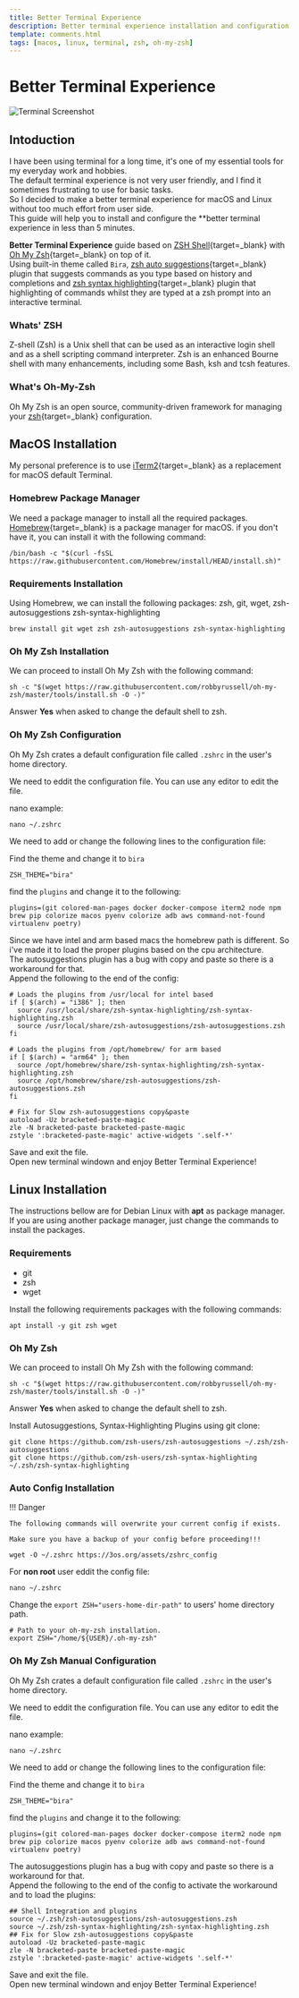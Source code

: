 ```yaml
---
title: Better Terminal Experience
description: Better terminal experience installation and configuration guide, for macOS and Linux. Based on zsh, oh-my-zsh with auto suggestions and syntax highlighting.
template: comments.html
tags: [macos, linux, terminal, zsh, oh-my-zsh]
---
```


# Better Terminal Experience

![Terminal Screenshot][terminal-screenshot-image]

## Intoduction

I have been using terminal for a long time, it's one of my essential tools for my everyday work and hobbies.  
The default terminal experience is not very user friendly, and I find it sometimes frustrating to use for basic tasks.  
So I decided to make a better terminal experience for macOS and Linux without too much effort from user side.  
This guide will help you to install and configure the \*\*better terminal experience in less than 5 minutes.

**Better Terminal Experience** guide based on [ZSH Shell][zsh-url]{target=\_blank} with [Oh My Zsh][ohmyz.sh-url]{target=\_blank} on top of it.  
Using built-in theme called `Bira`, [zsh auto suggestions][zsh-autosuggestions-url]{target=\_blank} plugin that suggests commands as you type based on history and completions and [zsh syntax highlighting][zsh-syntax-highlighting-url]{target=\_blank} plugin that highlighting of commands whilst they are typed at a zsh prompt into an interactive terminal.

### Whats' ZSH

Z-shell (Zsh) is a Unix shell that can be used as an interactive login shell and as a shell scripting command interpreter. Zsh is an enhanced Bourne shell with many enhancements, including some Bash, ksh and tcsh features.

### What's Oh-My-Zsh

Oh My Zsh is an open source, community-driven framework for managing your [zsh][zsh-url]{target=\_blank} configuration.

## MacOS Installation

My personal preference is to use [iTerm2][iterm2-url]{target=\_blank} as a replacement for macOS default Terminal.

### Homebrew Package Manager

We need a package manager to install all the required packages. [Homebrew](https://brew.sh/){target=\_blank} is a package manager for macOS. if you don't have it, you can install it with the following command:

```shell
/bin/bash -c "$(curl -fsSL https://raw.githubusercontent.com/Homebrew/install/HEAD/install.sh)"
```

### Requirements Installation

Using Homebrew, we can install the following packages: zsh, git, wget, zsh-autosuggestions zsh-syntax-highlighting

```shell
brew install git wget zsh zsh-autosuggestions zsh-syntax-highlighting
```

### Oh My Zsh Installation

We can proceed to install Oh My Zsh with the following command:

```shell
sh -c "$(wget https://raw.githubusercontent.com/robbyrussell/oh-my-zsh/master/tools/install.sh -O -)"
```

Answer **Yes** when asked to change the default shell to zsh.

### Oh My Zsh Configuration

Oh My Zsh crates a default configuration file called `.zshrc` in the user's home directory.

We need to eddit the configuration file. You can use any editor to edit the file.

nano example:

```shell
nano ~/.zshrc
```

We need to add or change the following lines to the configuration file:

Find the theme and change it to `bira`

```shell
ZSH_THEME="bira"
```

find the `plugins` and change it to the following:

```shell
plugins=(git colored-man-pages docker docker-compose iterm2 node npm brew pip colorize macos pyenv colorize adb aws command-not-found virtualenv poetry)
```

Since we have intel and arm based macs the homebrew path is different. So i've made it to load the proper plugins based on the cpu architecture.  
The autosuggestions plugin has a bug with copy and paste so there is a workaround for that.  
Append the following to the end of the config:

```shell
# Loads the plugins from /usr/local for intel based
if [ $(arch) = "i386" ]; then
  source /usr/local/share/zsh-syntax-highlighting/zsh-syntax-highlighting.zsh
  source /usr/local/share/zsh-autosuggestions/zsh-autosuggestions.zsh
fi

# Loads the plugins from /opt/homebrew/ for arm based
if [ $(arch) = "arm64" ]; then
  source /opt/homebrew/share/zsh-syntax-highlighting/zsh-syntax-highlighting.zsh
  source /opt/homebrew/share/zsh-autosuggestions/zsh-autosuggestions.zsh
fi

# Fix for Slow zsh-autosuggestions copy&paste
autoload -Uz bracketed-paste-magic
zle -N bracketed-paste bracketed-paste-magic
zstyle ':bracketed-paste-magic' active-widgets '.self-*'
```

Save and exit the file.  
Open new terminal windown and enjoy Better Terminal Experience!

## Linux Installation

The instructions bellow are for Debian Linux with **apt** as package manager. If you are using another package manager, just change the commands to install the packages.

### Requirements

- git
- zsh
- wget

Install the following requirements packages with the following commands:

```shell
apt install -y git zsh wget
```

### Oh My Zsh

We can proceed to install Oh My Zsh with the following command:

```shell
sh -c "$(wget https://raw.githubusercontent.com/robbyrussell/oh-my-zsh/master/tools/install.sh -O -)"
```

Answer **Yes** when asked to change the default shell to zsh.

Install Autosuggestions, Syntax-Highlighting Plugins using git clone:

```shell
git clone https://github.com/zsh-users/zsh-autosuggestions ~/.zsh/zsh-autosuggestions
git clone https://github.com/zsh-users/zsh-syntax-highlighting ~/.zsh/zsh-syntax-highlighting
```

### Auto Config Installation

!!! Danger

    The following commands will overwrite your current config if exists.

    Make sure you have a backup of your config before proceeding!!!

```shell
wget -O ~/.zshrc https://3os.org/assets/zshrc_config
```

For **non root** user eddit the config file:

```shell
nano ~/.zshrc
```

Change the `export ZSH="users-home-dir-path"` to users' home directory path.

```shell
# Path to your oh-my-zsh installation.
export ZSH="/home/${USER}/.oh-my-zsh"
```

### Oh My Zsh Manual Configuration

Oh My Zsh crates a default configuration file called `.zshrc` in the user's home directory.

We need to eddit the configuration file. You can use any editor to edit the file.

nano example:

```shell
nano ~/.zshrc
```

We need to add or change the following lines to the configuration file:

Find the theme and change it to `bira`

```shell
ZSH_THEME="bira"
```

find the `plugins` and change it to the following:

```shell
plugins=(git colored-man-pages docker docker-compose iterm2 node npm brew pip colorize macos pyenv colorize adb aws command-not-found virtualenv poetry)
```

The autosuggestions plugin has a bug with copy and paste so there is a workaround for that.  
Append the following to the end of the config to activate the workaround and to load the plugins:

```shell
## Shell Integration and plugins
source ~/.zsh/zsh-autosuggestions/zsh-autosuggestions.zsh
source ~/.zsh/zsh-syntax-highlighting/zsh-syntax-highlighting.zsh
## Fix for Slow zsh-autosuggestions copy&paste
autoload -Uz bracketed-paste-magic
zle -N bracketed-paste bracketed-paste-magic
zstyle ':bracketed-paste-magic' active-widgets '.self-*'
```

Save and exit the file.  
Open new terminal windown and enjoy Better Terminal Experience!

<!-- appendices -->

[zsh-url]: https://www.zsh.org/ 'ZSH'
[ohmyz.sh-url]: https://ohmyz.sh/ 'Oh-My-Zsh'
[terminal-screenshot-image]: /assets/images/a0514d0c-abca-11ec-93a6-ffaf1c727a0d.jpg 'Terminal Screenshot'
[zsh-autosuggestions-url]: https://github.com/zsh-users/zsh-autosuggestions 'ZSH Autosuggestions github page'
[zsh-syntax-highlighting-url]: https://github.com/zsh-users/zsh-syntax-highlighting 'ZSH Syntax-Highlighting github page'
[iterm2-url]: https://iterm2.com/ 'iTerm2 homepage'
[homebrew-url]: https://brew.sh/ 'Homebrew homepage'

<!-- end appendices -->
